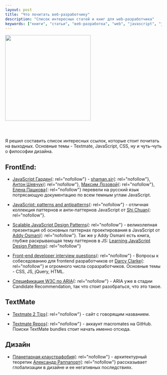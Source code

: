 ```yaml
---
layout: post
title: "Что почитать веб-разработчику"
description: "Список интересных статей и книг для web-разработчика" 
keywords: ["книги", "статьи", "веб-разработка", "web", "javascript", "js"]
---
```


<img src="http://31808.selcdn.ru/it-prm/pics/moleskine.png" width="275" class="img-center" style="margin-bottom:3em;" /> 

Я решил составить список интересных ссылок, которые стоит почитать на выходных.
Основные темы - Textmate, JavaScript, CSS, ну и чуть-чуть о философии дизайна.

## FrontEnd:
*	[JavaScript Гарден][js-garden]{: rel="nofollow"} - [shaman.sir][shaman-sir]{: rel="nofollow"}, [Антон Шевчук][a-shevchuk]{: rel="nofollow"}, [Максим Лозовой][m-lozovoy]{: rel="nofollow"}, [Елена Пашкова][e-pashkova]{: rel="nofollow"} перевели на русский язык потрясающую документацию по всем темным углам JavaScript. 

[js-garden]: http://bonsaiden.github.com/JavaScript-Garden/ru/ "JavaScript Гарден"
  [shaman-sir]: http://shamansir.madfire.net/
  [a-shevchuk]: http://anton.shevchuk.name/
  [m-lozovoy]: http://nixsolutions.com/
  [e-pashkova]: http://nixsolutions.com/
  
*	[JavaScript: patterns and antipatterns][js-patterns]{: rel="nofollow"} - отличная коллекция паттернов и анти-паттернов JavaScript от [Shi Chuan][shichuan]{: rel="nofollow"}. 

[js-patterns]: http://shichuan.github.com/javascript-patterns/
  [shichuan]: http://www.blog.highub.com/
  
*	[Scalable JavaScript Design Patterns][js-patterns]{: rel="nofollow"} - великолепная презентация об основных паттернах проектирования в JavaScript от [Addy Osmani][addyosmani]{: rel="nofollow"}. Так же у Addy Osmani есть книга, глубже раскрывающая тему паттернов в JS: [Learning JavaScript Design Patterns][js-patterns-book]{: rel="nofollow"}
  
[js-patterns]: http://www.slideshare.net/fullscreen/AddyOsmani/scalable-javascript-design-patterns/
  [addyosmani]: http://addyosmani.com/blog/
  [js-patterns-book]: http://addyosmani.com/resources/essentialjsdesignpatterns/book/
  
*	[Front-end developer interview questions][frontend-interview]{: rel="nofollow"} - Вопросы к собеседованию для frontend разработчиков от [Darcy Clarke][darcyclarke]{: rel="nofollow"} и огромного числа соразработчиков. Основные темы - CSS, JS, jQuery, HTML.
  
[frontend-interview]: https://github.com/darcyclarke/Front-end-Developer-Interview-Questions
  [darcyclarke]: http://darcyclarke.me/
  
*	[Спецификация W3C по ARIA][ARIA-Spec]{: rel="nofollow"} - ARIA уже в стадии Candidate Recommendation, так что стоит разобраться, что это такое.

[ARIA-Spec]: http://www.w3.org/TR/wai-aria/


## TextMate
*	[Textmate 2 Tips][tm2tips]{: rel="nofollow"} - сайт с говорящим названием.

[tm2tips]: http://tm2tips.tumblr.com/

*	[Textmate Repos][git-textmate]{: rel="nofollow"} - аккаунт macromates на GitHub. Поиски TextMate bundles стоит начать именно отсюда.

[git-textmate]: https://github.com/textmate/

## Дизайн
*	[Планетарная клаустрафобия][planetClaustr]{: rel="nofollow"} - архитектурный теоретик [Александр Раппапорт][a-rappaport]{: rel="nofollow"} рассказывает глобализации в дизайне и ее негативных последствиях.

[planetClaustr]: http://papardes.blogspot.com/2009/08/blog-post_1162.html
  [a-rappaport]: http://www.blogger.com/profile/10975104695224234620